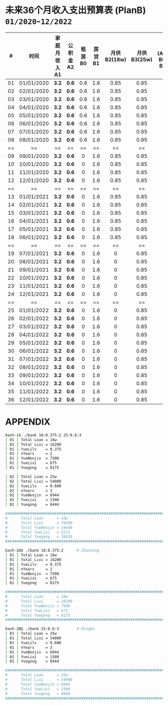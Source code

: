 # 未来36个月收入支出预算表 (PlanB) `01/2020`-`12/2022`

|# |      时间|家庭月收入A1|公积金A2|租房B0|  房贷B1|月供B2(18w)|月供B3(25w)|剩余(A1+A2-B0-B1-B2-B3)|累计剩余|
|--|      :--:|        :--:|    :--:|  :--:|    :--:|       :--:|       :--:|                 :--:|     :--:|
|01|01/01/2020|     **3.2**| **0.6**|   0.6|     1.6|       0.85|       0.85|                -0.1 | **-0.1**|
|02|02/01/2020|     **3.2**| **0.6**|   0.6|     1.6|       0.85|       0.85|                -0.1 | **-0.2**|
|03|03/01/2020|     **3.2**| **0.6**|   0.6|     1.6|       0.85|       0.85|                -0.1 | **-0.3**|
|04|04/01/2020|     **3.2**| **0.6**|   0.6|     1.6|       0.85|       0.85|                -0.1 | **-0.4**|
|05|05/01/2020|     **3.2**| **0.6**|   0.6|     1.6|       0.85|       0.85|                -0.1 | **-0.5**|
|06|06/01/2020|     **3.2**| **0.6**|   0.6|     1.6|       0.85|       0.85|                -0.1 | **-0.6**|
|07|07/01/2020|     **3.2**| **0.6**|   0.6|     1.6|       0.85|       0.85|                -0.1 | **-0.7**|
|08|08/01/2020|     **3.2**| **0.6**|   0.6|     1.6|       0.85|       0.85|                -0.1 | **-0.8**|
|==|==        |==          |==      |==    |==      |==         |==         |==                   |==       |
|09|09/01/2020|     **3.2**| **0.6**|     0|     1.6|       0.85|       0.85|                 0.5 | **-0.3**|
|10|10/01/2020|     **3.2**| **0.6**|     0|     1.6|       0.85|       0.85|                 0.5 |  **0.2**|
|11|11/01/2020|     **3.2**| **0.6**|     0|     1.6|       0.85|       0.85|                 0.5 |  **0.7**|
|12|12/01/2020|     **3.2**| **0.6**|     0|     1.6|       0.85|       0.85|                 0.5 |  **1.2**|
|==|==        |==          |==      |==    |==      |==         |==         |==                   |==       |
|13|01/01/2021|     **3.2**| **0.6**|     0|     1.6|       0.85|       0.85|                 0.5 |  **1.7**|
|14|02/01/2021|     **3.2**| **0.6**|     0|     1.6|       0.85|       0.85|                 0.5 |  **2.2**|
|15|03/01/2021|     **3.2**| **0.6**|     0|     1.6|       0.85|       0.85|                 0.5 |  **2.7**|
|16|04/01/2021|     **3.2**| **0.6**|     0|     1.6|       0.85|       0.85|                 0.5 |  **3.2**|
|17|05/01/2021|     **3.2**| **0.6**|     0|     1.6|       0.85|       0.85|                 0.5 |  **3.7**|
|18|06/01/2021|     **3.2**| **0.6**|     0|     1.6|       0.85|       0.85|                 0.5 |  **4.2**|
|==|==        |==          |==      |==    |==      |==         |==         |==                   |==       |
|19|07/01/2021|     **3.2**| **0.6**|     0|     1.6|          0|       0.85|                 1.35| **5.55**|
|20|08/01/2021|     **3.2**| **0.6**|     0|     1.6|          0|       0.85|                 1.35| **6.90**|
|21|09/01/2021|     **3.2**| **0.6**|     0|     1.6|          0|       0.85|                 1.35| **8.25**|
|22|10/01/2021|     **3.2**| **0.6**|     0|     1.6|          0|       0.85|                 1.35| **9.60**|
|23|11/01/2021|     **3.2**| **0.6**|     0|     1.6|          0|       0.85|                 1.35|**10.95**|
|24|12/01/2021|     **3.2**| **0.6**|     0|     1.6|          0|       0.85|                 1.35|**12.30**|
|==|==        |==          |==      |==    |==      |==         |==         |==                   |==       |
|25|01/01/2022|     **3.2**| **0.6**|     0|     1.6|          0|       0.85|                 1.35|**13.65**|
|26|02/01/2022|     **3.2**| **0.6**|     0|     1.6|          0|       0.85|                 1.35|**15.00**|
|27|03/01/2022|     **3.2**| **0.6**|     0|     1.6|          0|       0.85|                 1.35|**16.35**|
|28|04/01/2022|     **3.2**| **0.6**|     0|     1.6|          0|       0.85|                 1.35|**17.70**|
|29|05/01/2022|     **3.2**| **0.6**|     0|     1.6|          0|       0.85|                 1.35|**19.05**|
|30|06/01/2022|     **3.2**| **0.6**|     0|     1.6|          0|       0.85|                 1.35|**20.40**|
|31|07/01/2022|     **3.2**| **0.6**|     0|     1.6|          0|       0.85|                 1.35|**21.75**|
|32|08/01/2022|     **3.2**| **0.6**|     0|     1.6|          0|       0.85|                 1.35|**23.10**|
|33|09/01/2022|     **3.2**| **0.6**|     0|     1.6|          0|       0.85|                 1.35|**24.45**|
|34|10/01/2022|     **3.2**| **0.6**|     0|     1.6|          0|       0.85|                 1.35|**25.80**|
|35|11/01/2022|     **3.2**| **0.6**|     0|     1.6|          0|       0.85|                 1.35|**27.15**|
|36|12/01/2022|     **3.2**| **0.6**|     0|     1.6|          0|       0.85|                 1.35|**28.50**|


# APPENDIX

```bash
bash-1$ ./bank 18:0.375:2 25:0.6:3
[ 01 ] Total Loan = 18w
[ 01 ] Total Lixi = 16200
[ 01 ] YueLilv    = 0.375
[ 01 ] nYears     = 2
[ 01 ] YueBenjin  = 7500
[ 01 ] YueLixi    = 675
[ 01 ] Yuegong    = 8175

[ 02 ] Total Loan = 25w
[ 02 ] Total Lixi = 54000
[ 02 ] YueLilv    = 0.600
[ 02 ] nYears     = 3
[ 02 ] YueBenjin  = 6944
[ 02 ] YueLixi    = 1500
[ 02 ] Yuegong    = 8444

###############################################################################
#      Total Loan      = 43w
#      Total Lixi      = 70200
#      Total YueBenjin = 14444
#      Total YueLixi   = 2175
#      Total Yuegong   = 16619
###############################################################################

bash-2A$ ./bank 18:0.375:2      # Zhaohang
[ 01 ] Total Loan = 18w
[ 01 ] Total Lixi = 16200
[ 01 ] YueLilv    = 0.375
[ 01 ] nYears     = 2
[ 01 ] YueBenjin  = 7500
[ 01 ] YueLixi    = 675
[ 01 ] Yuegong    = 8175

###############################################################################
#      Total Loan      = 18w
#      Total Lixi      = 16200
#      Total YueBenjin = 7500
#      Total YueLixi   = 675
#      Total Yuegong   = 8175
###############################################################################

bash-2B$ ./bank 25:0.6:3        # Ningbo
[ 01 ] Total Loan = 25w
[ 01 ] Total Lixi = 54000
[ 01 ] YueLilv    = 0.600
[ 01 ] nYears     = 3
[ 01 ] YueBenjin  = 6944
[ 01 ] YueLixi    = 1500
[ 01 ] Yuegong    = 8444

###############################################################################
#      Total Loan      = 25w
#      Total Lixi      = 54000
#      Total YueBenjin = 6944
#      Total YueLixi   = 1500
#      Total Yuegong   = 8444
###############################################################################
```
